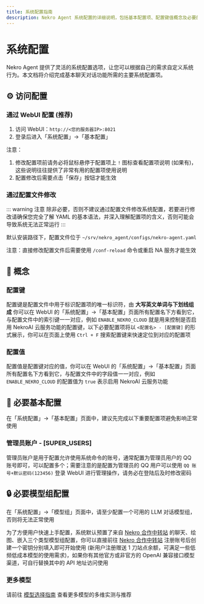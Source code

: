 ```yaml
---
title: 系统配置指南
description: Nekro Agent 系统配置的详细说明，包括基本配置项、配置键值概念及必要的模型组配置方法
---
```


# 系统配置

Nekro Agent 提供了灵活的系统配置选项，让您可以根据自己的需求自定义系统行为。本文档将介绍完成基本聊天对话功能所需的主要系统配置项。

## ⚙️ 访问配置

### 通过 WebUI 配置 (推荐)

1. 访问 WebUI：`http://<您的服务器IP>:8021`
2. 登录后进入「系统配置」→「基本配置」

注意：

1. 修改配置项前请务必将鼠标悬停于配置项上 `!` 图标查看配置项说明 (如果有)，这些说明往往提供了非常有用的配置项使用说明
2. 配置修改后需要点击「保存」按钮才能生效

### 通过配置文件修改

::: warning 注意
除非必要，否则不建议通过配置文件修改系统配置，若要进行修改请确保您完全了解 YAML 的基本语法，并深入理解配置项的含义，否则可能会导致系统无法正常运行
:::

默认安装路径下，配置文件位于 `~/srv/nekro_agent/configs/nekro-agent.yaml`

注意：直接修改配置文件后需要使用 `/conf-reload` 命令或重启 NA 服务才能生效

## 📝 概念

### 配置键

配置键是配置文件中用于标识配置项的唯一标识符，由 **大写英文单词与下划线组成** 你可以在 WebUI 的「系统配置」→「基本配置」页面所有配置名下方看到它，与配置文件中的索引键一一对应，例如 `ENABLE_NEKRO_CLOUD` 就是用来控制是否启用 NekroAI 云服务功能的配置键，以下必要配置项将以 `<配置名> - [配置键]` 的形式展示，你可以在页面上使用 `Ctrl + F` 搜索配置键来快速定位到对应的配置项

### 配置值

配置值是配置键对应的值，你可以在 WebUI 的「系统配置」→「基本配置」页面所有配置名下方看到它，与配置文件中的字段值一一对应，例如 `ENABLE_NEKRO_CLOUD` 的配置值为 `true` 表示启用 NekroAI 云服务功能

## 🔑 必要基本配置

在「系统配置」→「基本配置」页面中，建议先完成以下重要配置项避免影响正常使用

### 管理员账户 - [SUPER_USERS]

管理员账户是用于配置允许使用系统命令的账号，通常配置为管理员用户的 QQ 账号即可，可以配置多个；需要注意的是配置为管理员的 QQ 用户可以使用 `QQ 账号+默认密码(123456)` 登录 WebUI 进行管理操作，请务必在登陆后及时修改密码

## 🔒 必要模型组配置

在「系统配置」→「模型组」页面中，请至少配置一个可用的 LLM 对话模型组，否则将无法正常使用

为了方便用户快速上手配置，系统默认预置了来自 [Nekro 合作中转站](https://api.nekro.ai) 的聊天、绘图、嵌入三个类型模型组配置，你可以直接前往 [Nekro 合作中转站](https://api.nekro.ai) 注册账号后创建一个密钥分别填入即可开始使用 (新用户注册赠送 1 刀站点余额，可满足一些低频低成本模型的使用需求)，如果你有其他官方或非官方的 OpenAI 兼容接口模型渠道，可自行替换其中的 API 地址访问使用

### 更多模型

请前往 [模型选择指南](/docs/03_advanced/model_usage) 查看更多模型的多维实测与推荐
